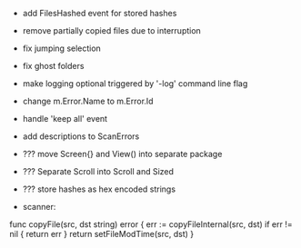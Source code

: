 * add FilesHashed event for stored hashes
* remove partially copied files due to interruption
* fix jumping selection
* fix ghost folders
* make logging optional triggered by '-log' command line flag
* change m.Error.Name to m.Error.Id
* handle 'keep all' event 
* add descriptions to ScanErrors
* ??? move Screen{} and View() into separate package
* ??? Separate Scroll into Scroll and Sized
* ??? store hashes as hex encoded strings

* scanner:

func copyFile(src, dst string) error {
	err := copyFileInternal(src, dst)
	if err != nil {
		return err
	}
	return setFileModTime(src, dst)
}

